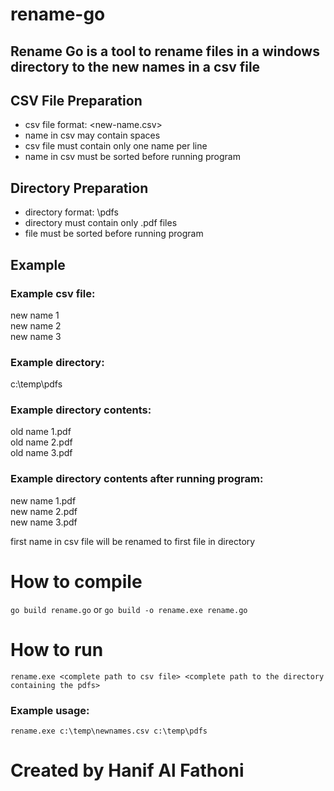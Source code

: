# rename-go

## Rename Go is a tool to rename files in a windows directory to the new names in a csv file

## CSV File Preparation

- csv file format: <new-name.csv>
- name in csv may contain spaces
- csv file must contain only one name per line
- name in csv must be sorted before running program

## Directory Preparation

- directory format: <directory>\pdfs
- directory must contain only .pdf files
- file must be sorted before running program

## Example

### Example csv file:
new name 1    
new name 2    
new name 3    

### Example directory:
c:\temp\pdfs

### Example directory contents:
old name 1.pdf    
old name 2.pdf    
old name 3.pdf    

### Example directory contents after running program:
new name 1.pdf    
new name 2.pdf    
new name 3.pdf    

first name in csv file will be renamed to first file in directory

# How to compile

```go build rename.go``` or ```go build -o rename.exe rename.go```

# How to run

```rename.exe <complete path to csv file> <complete path to the directory containing the pdfs>```

### Example usage:
```rename.exe c:\temp\newnames.csv c:\temp\pdfs```

# Created by Hanif Al Fathoni